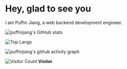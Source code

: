 # Hey, glad to see you

I am Puffin Jiang, a web backend development engineer.


<!-- This is the theme: dark, radical, merko, gruvbox, tokyonight, onedark, cobalt, synthwave, highcontrast, dracula -->
![puffinjiang's GitHub stats](https://github-readme-stats.vercel.app/api?username=puffinjiang&show_icons=true&hide_border=true&theme=tokyonight)

![Top Langs](https://github-readme-stats.vercel.app/api/top-langs/?username=puffinjiang&layout=compact&hide_border=true&theme=tokyonight)

![puffinjiang's github activity graph](https://activity-graph.herokuapp.com/graph?username=puffinjiang&theme=react-dark)


![Visitor Count](https://profile-counter.glitch.me/all-smile/count.svg) **Visitor**


